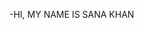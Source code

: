 -HI, MY NAME IS SANA KHAN
<!---
Sanakhan-20/Sanakhan-20 is a ✨ special ✨ repository because its `README.md` (this file) appears on your GitHub profile.
You can click the Preview link to take a look at your changes.
--->
